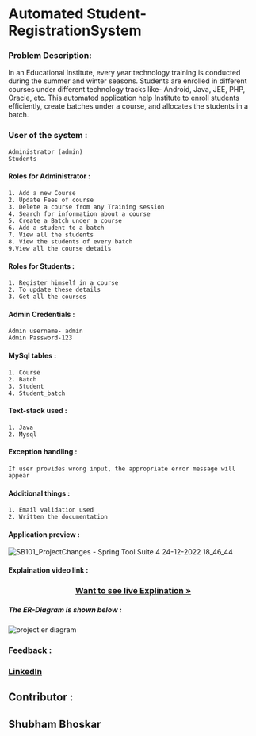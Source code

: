 # Automated Student-RegistrationSystem

### Problem Description:
<p>In an Educational Institute, every year technology training is conducted during the summer and winter seasons. Students are enrolled in different courses under different technology tracks like- Android, Java, JEE, PHP, Oracle, etc. This automated application help Institute to enroll students efficiently, create batches under a course, and allocates the students in a batch. </p>

### User of the system :
```
Administrator (admin) 
Students
```
#### Roles for Administrator  :
```
1. Add a new Course 
2. Update Fees of course
3. Delete a course from any Training session
4. Search for information about a course
5. Create a Batch under a course
6. Add a student to a batch
7. View all the students
8. View the students of every batch
9.View all the course details
```

#### Roles for Students  :
```
1. Register himself in a course  
2. To update these details
3. Get all the courses
```
#### Admin Credentials :
```
Admin username- admin
Admin Password-123
```
#### MySql tables :
```
1. Course
2. Batch
3. Student
4. Student_batch
```
#### Text-stack used :
```
1. Java
2. Mysql
```
#### Exception handling :
```
If user provides wrong input, the appropriate error message will appear
```
#### Additional things :
```
1. Email validation used
2. Written the documentation
```
#### Application preview :
![SB101_ProjectChanges - Spring Tool Suite 4 24-12-2022 18_46_44](https://user-images.githubusercontent.com/107916214/209437920-71ec864d-aee2-49e3-8dfe-b12459e69a58.png)

#### Explaination video link :
 <h3 align="center"><a href="https://drive.google.com/file/d/1IVw4nsf4rUXbDA4NTRNb65sH2vHRnImH/view?usp=share_link"><strong>Want to see live Explination »</strong></a></h3>

<h5>The ER-Diagram is shown below :</h5>

![project er diagram](https://user-images.githubusercontent.com/107916214/204328509-5dd037d2-d10d-4c5d-8b7b-65bb296438c6.png)


### Feedback :
 <h3 align="left"><a href="https://www.linkedin.com/in/shubham-bhoskar-0a04a1169/"><strong>LinkedIn</strong></a></h3>
 
 ## Contributor :
 ## Shubham Bhoskar


